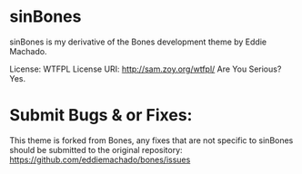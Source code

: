 # sinBones

sinBones is my derivative of the Bones development theme by Eddie Machado.

License: WTFPL
License URI: http://sam.zoy.org/wtfpl/
Are You Serious? Yes.

# Submit Bugs & or Fixes:

This theme is forked from Bones, any fixes that are not specific to sinBones should be submitted to the original repository:
https://github.com/eddiemachado/bones/issues
